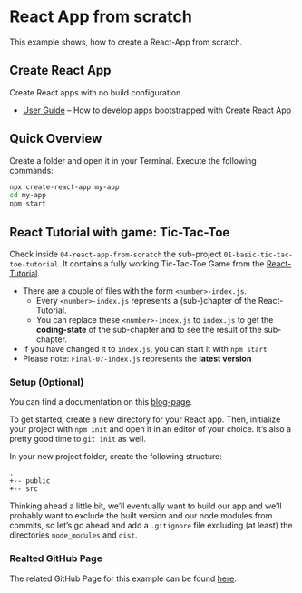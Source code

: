 # React App from scratch
This example shows, how to create a React-App from scratch.

## Create React App
Create React apps with no build configuration.
- [User Guide](https://facebook.github.io/create-react-app/) – How to develop apps bootstrapped with Create React App

## Quick Overview
Create a folder and open it in your Terminal. Execute the following commands:
```sh
npx create-react-app my-app
cd my-app
npm start
```
## React Tutorial with game: Tic-Tac-Toe
Check inside `04-react-app-from-scratch` the sub-project `01-basic-tic-tac-toe-tutorial`.
It contains a fully working Tic-Tac-Toe Game from the [React-Tutorial](https://reactjs.org/tutorial/tutorial.html#declaring-a-winner).

-   There are a couple of files with the form `<number>-index.js`.
    - Every `<number>-index.js` represents a (sub-)chapter of the React-Tutorial.
    - You can replace these `<number>-index.js` to `index.js` to get the **coding-state** of the sub-chapter
    and to see the result of the sub-chapter.
-   If you have changed it to `index.js`, you can start it with `npm start`
-   Please note: `Final-07-index.js` represents the **latest version**

### Setup (Optional)
You can find a documentation on this [blog-page](https://blog.usejournal.com/creating-a-react-app-from-scratch-f3c693b84658).

To get started, create a new directory for your React app.
Then, initialize your project with `npm init` and open it in an editor of your choice.
It’s also a pretty good time to `git init` as well.

In your new project folder, create the following structure:
```
.
+-- public
+-- src
```
Thinking ahead a little bit, we’ll eventually want to build our app
and we’ll probably want to exclude the built version and our node modules from commits,
so let’s go ahead and add a `.gitignore` file excluding (at least) the directories `node_modules` and `dist`.

### Realted GitHub Page
The related GitHub Page for this example can be found [here](https://github.com/facebook/create-react-app).
